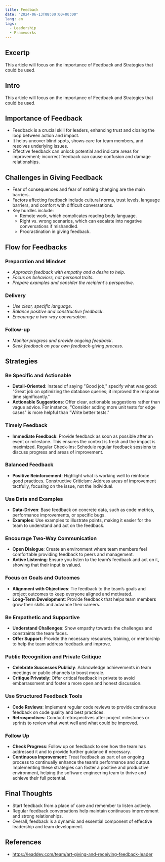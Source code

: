 ```yaml
---
title: Feedback
date: "2024-06-13T08:00:00+00:00"
lang: en
tags:
  - Leadership
  - Frameworks
---
```

## Excertp ##

This article will focus on the importance of Feedback and Strategies that could be used.

## Intro ##

This article will focus on the importance of Feedback and Strategies that could be used.

## Importance of Feedback ##

* Feedback is a crucial skill for leaders, enhancing trust and closing the loop between action and impact.
* It helps uncover blind spots, shows care for team members, and resolves underlying issues.
* Effective feedback can unlock potential and indicate areas for improvement; incorrect feedback can cause confusion and damage relationships.

## Challenges in Giving Feedback ##

* Fear of consequences and fear of nothing changing are the main barriers.
* Factors affecting feedback include cultural norms, trust levels, language barriers, and comfort with difficult conversations.
* Key hurdles include:
  * Remote work, which complicates reading body language.
  * Right vs. wrong scenarios, which can escalate into negative conversations if mishandled.
  * Procrastination in giving feedback.

## Flow for Feedbacks ##

### Preparation and Mindset ###

* *Approach feedback with empathy and a desire to help*.
* *Focus on behaviors, not personal traits*.
* *Prepare examples and consider the recipient's perspective*.

### Delivery ###

* *Use clear, specific language*.
* *Balance positive and constructive feedback*.
* *Encourage a two-way conversation*.

### Follow-up ###

* *Monitor progress and provide ongoing feedback*.
* *Seek feedback on your own feedback-giving process*.

## Strategies ##

### Be Specific and Actionable ###

* **Detail-Oriented**: Instead of saying "Good job," specify what was good: "Great job on optimizing the database queries; it improved the response time significantly."
* **Actionable Suggestions**: Offer clear, actionable suggestions rather than vague advice. For instance, "Consider adding more unit tests for edge cases" is more helpful than "Write better tests."

### Timely Feedback ###

* **Immediate Feedback**: Provide feedback as soon as possible after an event or milestone. This ensures the context is fresh and the impact is maximized.
Regular Check-Ins: Schedule regular feedback sessions to discuss progress and areas of improvement.

### Balanced Feedback ###

* **Positive Reinforcement**: Highlight what is working well to reinforce good practices.
Constructive Criticism: Address areas of improvement tactfully, focusing on the issue, not the individual.

### Use Data and Examples ###

* **Data-Driven**: Base feedback on concrete data, such as code metrics, performance improvements, or specific bugs.
* **Examples**: Use examples to illustrate points, making it easier for the team to understand and act on the feedback.

### Encourage Two-Way Communication ###

* **Open Dialogue**: Create an environment where team members feel comfortable providing feedback to peers and management.
* **Active Listening**: Ensure you listen to the team’s feedback and act on it, showing that their input is valued.

### Focus on Goals and Outcomes ###

* **Alignment with Objectives**: Tie feedback to the team’s goals and project outcomes to keep everyone aligned and motivated.
* **Long-Term Development**: Provide feedback that helps team members grow their skills and advance their careers.

### Be Empathetic and Supportive ###

* **Understand Challenges**: Show empathy towards the challenges and constraints the team faces.
* **Offer Support**: Provide the necessary resources, training, or mentorship to help the team address feedback and improve.

### Public Recognition and Private Critique ##

* **Celebrate Successes Publicly**: Acknowledge achievements in team meetings or public channels to boost morale.
* **Critique Privately**: Offer critical feedback in private to avoid embarrassment and foster a more open and honest discussion.

### Use Structured Feedback Tools ###

* **Code Reviews**: Implement regular code reviews to provide continuous feedback on code quality and best practices.
* **Retrospectives**: Conduct retrospectives after project milestones or sprints to review what went well and what could be improved.

### Follow Up ###

* **Check Progress**: Follow up on feedback to see how the team has addressed it and to provide further guidance if necessary.
* **Continuous Improvement**: Treat feedback as part of an ongoing process to continually enhance the team’s performance and output.
Implementing these strategies can foster a positive and productive environment, helping the software engineering team to thrive and achieve their full potential.

## Final Thoughts ##

* Start feedback from a place of care and remember to listen actively.
* Regular feedback conversations help maintain continuous improvement and strong relationships.
* Overall, feedback is a dynamic and essential component of effective leadership and team development.

## References ##

* <https://leaddev.com/team/art-giving-and-receiving-feedback-leader>
